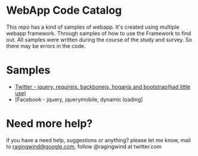 # WebApp Code Catalog
This repo has a kind of samples of webapp. It's created using multiple webapp framework. Through samples of how to use the Framework to find out. All samples were written during the course of the study and survey. So there may be errors in the code.

# Samples
* [Twitter - jquery, requirejs, backbonejs, hoganjs and bootstrap(had little use)](http://ragingwind.github.com/web-application.cc/twitter/#statuses/public_timeline)
* [Facebook - jquery, jquerymobile, dynamic loading]

# Need more help?

if you have a need help, suggestions or anything? please let me know, mail to ragingwind@google.com, follow @ragingwind at twitter.com
